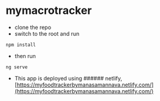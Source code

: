 # mymacrotracker

* clone the repo
* switch to the root and run 
```
npm install
```
* then run
```
ng serve
```
* This app is deployed using ###### netlify, 
[https://myfoodtrackerbymanasamannava.netlify.com/](https://myfoodtrackerbymanasamannava.netlify.com/)
